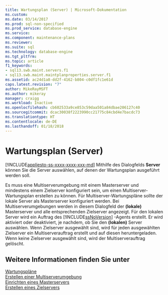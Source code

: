 ```yaml
---
title: Wartungsplan (Server) | Microsoft-Dokumentation
ms.custom: 
ms.date: 03/14/2017
ms.prod: sql-non-specified
ms.prod_service: database-engine
ms.service: 
ms.component: maintenance-plans
ms.reviewer: 
ms.suite: sql
ms.technology: database-engine
ms.tgt_pltfrm: 
ms.topic: article
f1_keywords:
- sql13.swb.maint.servers.f1
- sql13.swb.maint.maintplanproperties.server.f1
ms.assetid: ac24d1a8-dd2f-4162-b804-c0df1fc1e61d
caps.latest.revision: "7"
author: MikeRayMSFT
ms.author: mikeray
manager: craigg
ms.workload: Inactive
ms.openlocfilehash: cb602533a9ce853c59daa501a84dbae206127c40
ms.sourcegitcommit: dcac30038f2223990cc21775c84cbd4e7bacdc73
ms.translationtype: HT
ms.contentlocale: de-DE
ms.lasthandoff: 01/18/2018
---
```

# <a name="maintenance-plan-servers"></a>Wartungsplan (Server)
[!INCLUDE[appliesto-ss-xxxx-xxxx-xxx-md](../../includes/appliesto-ss-xxxx-xxxx-xxx-md.md)] Mithilfe des Dialogfelds **Server** können Sie die Server auswählen, auf denen der Wartungsplan ausgeführt werden soll.  
  
 Es muss eine Multiserverumgebung mit einem Masterserver und mindestens einem Zielserver konfiguriert sein, um einen Multiserver-Wartungsplan erstellen zu können. Für Multiserver-Wartungspläne sollte der lokale Server als Masterserver konfiguriert werden. Bei Multiserverumgebungen werden in diesem Dialogfeld der **(lokale)** Masterserver und alle entsprechenden Zielserver angezeigt. Für den lokalen Server wird ein Auftrag des [!INCLUDE[ssNoVersion](../../includes/ssnoversion-md.md)] -Agents erstellt. Er wird aktiviert oder deaktiviert, je nachdem, ob Sie den **(lokalen)** Server auswählen. Wenn Zielserver ausgewählt sind, wird für jeden ausgewählten Zielserver ein Multiserverauftrag erstellt und auf diesen heruntergeladen. Wenn keine Zielserver ausgewählt sind, wird der Multiserverauftrag gelöscht.  
  
## <a name="see-also"></a>Weitere Informationen finden Sie unter  
 [Wartungspläne](../../relational-databases/maintenance-plans/maintenance-plans.md)   
 [Erstellen einer Multiserverumgebung](http://msdn.microsoft.com/library/edc2b60d-15da-40a1-8ba3-f1d473366ee6)   
 [Einrichten eines Masterservers](http://msdn.microsoft.com/library/05739a73-1fdf-4d9d-92a6-70f328380322)   
 [Erstellen eines Zielservers](http://msdn.microsoft.com/library/13aabe2d-67fe-4c67-8d49-2928dd705b7a)  
  
  
